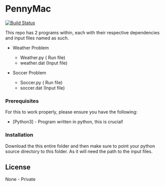 # PennyMac

[![Build Status](https://travis-ci.org/joemccann/dillinger.svg?branch=master)](https://github.com/procommand/PennyMac)

This repo has 2 programs within, each with their respective dependencies and input files named as such.

- Weather Problem
  - Weather.py ( Run file)
  - weather.dat (Input file)

- Soccer Problem
  - Soccer.py ( Run file)
  - soccer.dat (Input file)


### Prerequisites

For this to work properly, please ensure you have the following:

* [Python3] - Program written in python, this is crucial!


### Installation

Download the this entire folder and then make sure to point your python source directory to this folder. As it will need the path to the input files.




License
----

None - Private
